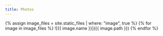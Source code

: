 ```yaml
---
title: Photos
---
```


{% assign image_files = site.static_files | where: "image", true %}
{% for image in image_files %}
  ![{{ image.name }}]({{ image.path }})
{% endfor %}
